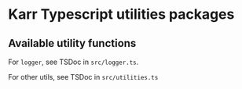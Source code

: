 # Karr Typescript utilities packages

## Available utility functions

For `logger`, see TSDoc in `src/logger.ts`.

For other utils, see TSDoc in `src/utilities.ts`
